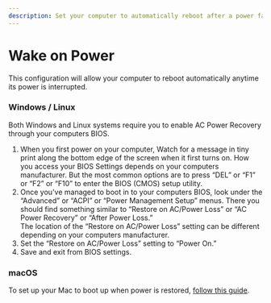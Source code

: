 ```yaml
---
description: Set your computer to automatically reboot after a power failure
---
```


# Wake on Power

This configuration will allow your computer to reboot automatically anytime its power is interrupted.

### Windows / Linux

Both Windows and Linux systems require you to enable AC Power Recovery through your computers BIOS.&#x20;

1. When you first power on your computer, Watch for a message in tiny print along the bottom edge of the screen when it first turns on. How you access your BIOS Settings depends on your computers manufacturer. But the most common options are to press “DEL” or “F1” or “F2” or “F10” to enter the BIOS (CMOS) setup utility.
2. Once you've managed to boot in to your computers BIOS, look under the “Advanced” or “ACPI” or “Power Management Setup” menus. There you should find something similar to “Restore on AC/Power Loss” or “AC Power Recovery” or “After Power Loss.”\
   The location of the “Restore on AC/Power Loss” setting can be different depending on your computers manufacturer.
3. Set the “Restore on AC/Power Loss” setting to “Power On.”
4. Save and exit from BIOS settings.

### macOS

To set up your Mac to boot up when power is restored, [follow this guide](https://www.wikihow.com/Make-Your-Mac-Restart-Automatically-After-a-Power-Failure).
